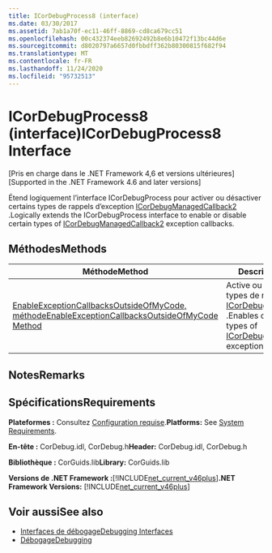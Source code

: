 ```yaml
---
title: ICorDebugProcess8 (interface)
ms.date: 03/30/2017
ms.assetid: 7ab1a70f-ec11-46ff-8869-cd8ca679cc51
ms.openlocfilehash: 00c432374eeb82692492b8e6b10472f13bc44d6e
ms.sourcegitcommit: d8020797a6657d0fbbdff362b80300815f682f94
ms.translationtype: MT
ms.contentlocale: fr-FR
ms.lasthandoff: 11/24/2020
ms.locfileid: "95732513"
---
```

# <a name="icordebugprocess8-interface"></a><span data-ttu-id="d5600-102">ICorDebugProcess8 (interface)</span><span class="sxs-lookup"><span data-stu-id="d5600-102">ICorDebugProcess8 Interface</span></span>

<span data-ttu-id="d5600-103">[Pris en charge dans le .NET Framework 4,6 et versions ultérieures]</span><span class="sxs-lookup"><span data-stu-id="d5600-103">[Supported in the .NET Framework 4.6 and later versions]</span></span>  
  
 <span data-ttu-id="d5600-104">Étend logiquement l’interface ICorDebugProcess pour activer ou désactiver certains types de rappels d’exception [ICorDebugManagedCallback2](icordebugmanagedcallback2-interface.md) .</span><span class="sxs-lookup"><span data-stu-id="d5600-104">Logically extends the ICorDebugProcess interface to enable or disable certain types of [ICorDebugManagedCallback2](icordebugmanagedcallback2-interface.md) exception callbacks.</span></span>  
  
## <a name="methods"></a><span data-ttu-id="d5600-105">Méthodes</span><span class="sxs-lookup"><span data-stu-id="d5600-105">Methods</span></span>  
  
|<span data-ttu-id="d5600-106">Méthode</span><span class="sxs-lookup"><span data-stu-id="d5600-106">Method</span></span>|<span data-ttu-id="d5600-107">Description</span><span class="sxs-lookup"><span data-stu-id="d5600-107">Description</span></span>|  
|------------|-----------------|  
|[<span data-ttu-id="d5600-108">EnableExceptionCallbacksOutsideOfMyCode, méthode</span><span class="sxs-lookup"><span data-stu-id="d5600-108">EnableExceptionCallbacksOutsideOfMyCode Method</span></span>](icordebugprocess8-enableexceptioncallbacksoutsideofmycode-method.md)|<span data-ttu-id="d5600-109">Active ou désactive certains types de rappels d’exception [ICorDebugManagedCallback2](icordebugmanagedcallback2-interface.md) .</span><span class="sxs-lookup"><span data-stu-id="d5600-109">Enables or disables certain types of [ICorDebugManagedCallback2](icordebugmanagedcallback2-interface.md) exception callbacks.</span></span>|  
  
## <a name="remarks"></a><span data-ttu-id="d5600-110">Notes</span><span class="sxs-lookup"><span data-stu-id="d5600-110">Remarks</span></span>  
  
## <a name="requirements"></a><span data-ttu-id="d5600-111">Spécifications</span><span class="sxs-lookup"><span data-stu-id="d5600-111">Requirements</span></span>  

 <span data-ttu-id="d5600-112">**Plateformes :** Consultez [Configuration requise](../../get-started/system-requirements.md).</span><span class="sxs-lookup"><span data-stu-id="d5600-112">**Platforms:** See [System Requirements](../../get-started/system-requirements.md).</span></span>  
  
 <span data-ttu-id="d5600-113">**En-tête :** CorDebug.idl, CorDebug.h</span><span class="sxs-lookup"><span data-stu-id="d5600-113">**Header:** CorDebug.idl, CorDebug.h</span></span>  
  
 <span data-ttu-id="d5600-114">**Bibliothèque :** CorGuids.lib</span><span class="sxs-lookup"><span data-stu-id="d5600-114">**Library:** CorGuids.lib</span></span>  
  
 <span data-ttu-id="d5600-115">**Versions de .NET Framework :**[!INCLUDE[net_current_v46plus](../../../../includes/net-current-v46plus-md.md)]</span><span class="sxs-lookup"><span data-stu-id="d5600-115">**.NET Framework Versions:** [!INCLUDE[net_current_v46plus](../../../../includes/net-current-v46plus-md.md)]</span></span>  
  
## <a name="see-also"></a><span data-ttu-id="d5600-116">Voir aussi</span><span class="sxs-lookup"><span data-stu-id="d5600-116">See also</span></span>

- [<span data-ttu-id="d5600-117">Interfaces de débogage</span><span class="sxs-lookup"><span data-stu-id="d5600-117">Debugging Interfaces</span></span>](debugging-interfaces.md)
- [<span data-ttu-id="d5600-118">Débogage</span><span class="sxs-lookup"><span data-stu-id="d5600-118">Debugging</span></span>](index.md)
